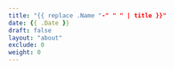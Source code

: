 ```yaml
---
title: "{{ replace .Name "-" " " | title }}"
date: {{ .Date }}
draft: false
layout: "about"
exclude: 0
weight: 0
---
```


